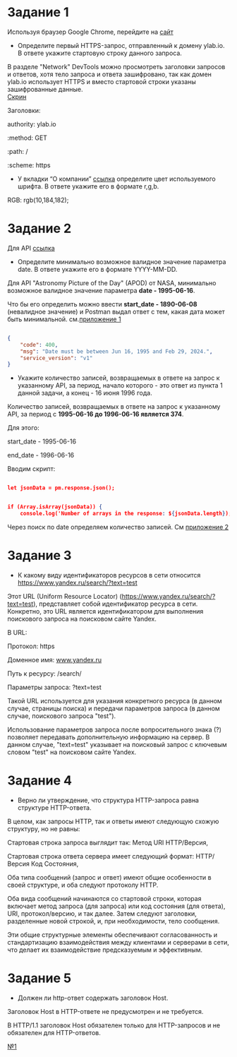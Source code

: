 # Задание 1

 Используя браузер Google Chrome, перейдите на [сайт](https://ylab.io/ )

- Определите первый HTTPS-запрос, отправленный к домену ylab.io. В ответе укажите стартовую строку данного запроса.

В разделе "Network" DevTools можно просмотреть заголовки запросов и ответов, хотя тело запроса и ответа зашифровано, так как домен ylab.io использует HTTPS  и вместо стартовой строки указаны зашифрованные данные.   
[Скрин](https://drive.google.com/file/d/1j4-jQ19d9NOwbSzPHawj3BQ-zKFp2B0n/view?usp=drive_link)

Заголовки:

authority:  ylab.io

:method:  GET

:path:  /

:scheme: https





- У вкладки “О компании” [ссылка](https://drive.google.com/file/d/1fSPgT9usn6gEBGcQcnKaBlcWuJkBI-88/view?usp=sharing) определите цвет используемого шрифта. В ответе укажите его в формате r,g,b.

RGB:  rgb(10,184,182);

# Задание 2

Для API [ссылка](https://api.nasa.gov/planetary/apod)

- Определите минимально возможное валидное значение параметра date. В ответе укажите его в формате YYYY-MM-DD.

Для API "Astronomy Picture of the Day" (APOD) от NASA, минимально возможное валидное значение параметра  **date - 1995-06-16**. 

Что бы его определить можно ввести **start_date - 1890-06-08** (невалидное значение) и Postman выдал ответ с тем, какая дата может быть минимальной.
см.[приложение 1](https://drive.google.com/file/d/1Hxhnztoj32wajqH_2UcPsM11ldGYW8-_/view?usp=drive_link)


```JSON

{
    "code": 400,
    "msg": "Date must be between Jun 16, 1995 and Feb 29, 2024.",
    "service_version": "v1"
}
```

- Укажите количество записей, возвращаемых в ответе на запрос к указанному API, за период, начало которого - это ответ из пункта 1 данной задачи, а конец - 16 июня 1996 года.

Количество записей, возвращаемых в ответе на запрос к указанному API, за период с **1995-06-16 до 1996-06-16 является 374**.

Для этого:

start_date - 1995-06-16

end_date - 1996-06-16

Вводим скрипт:

```JSON

let jsonData = pm.response.json();


if (Array.isArray(jsonData)) {
    console.log('Number of arrays in the response: ${jsonData.length});}
```
Через поиск по date определяем  количество записей. См [приложение 2](https://drive.google.com/file/d/1c5HNctZWNvBr6rvez36fD7h-yiy-Tq2a/view?usp=sharing)


# Задание 3
 * К какому виду идентификаторов ресурсов в сети относится https://www.yandex.ru/search/?text=test

Этот URL (Uniform Resource Locator) (https://www.yandex.ru/search/?text=test), представляет собой идентификатор ресурса в сети. Конкретно, это URL является идентификатором для выполнения поискового запроса на поисковом сайте Yandex.

В URL:

Протокол: https

Доменное имя: www.yandex.ru

Путь к ресурсу: /search/

Параметры запроса: ?text=test

Такой URL используется для указания конкретного ресурса (в данном случае, страницы поиска) и передачи параметров запроса (в данном случае, поискового запроса "test").

Использование параметров запроса после вопросительного знака (?) позволяет передавать дополнительную информацию на сервер. В данном случае, "text=test" указывает на поисковый запрос с ключевым словом "test" на поисковом сайте Yandex.


# Задание 4 
* Верно ли утверждение, что структура HTTP-запроса равна структуре HTTP-ответа.

В целом, как запросы HTTP, так и ответы имеют следующую схожую структуру, но не равны:

Стартовая строка запроса выглядит так:
 Метод  URI  HTTP/Версия, 

Стартовая строка ответа сервера имеет следующий формат:
HTTP/Версия Код Состояния,

Оба типа сообщений (запрос и ответ) имеют общие особенности в своей структуре, и оба следуют протоколу HTTP.

Оба вида сообщений начинаются со стартовой строки, которая включает метод запроса (для запроса) или код состояния (для ответа), URI, протокол/версию, и так далее. Затем следуют заголовки, разделенные новой строкой, и, при необходимости, тело сообщения.

Эти общие структурные элементы обеспечивают согласованность и стандартизацию взаимодействия между клиентами и серверами в сети, что делает их взаимодействие предсказуемым и эффективным.



# Задание 5
 
 * Должен ли http-ответ содержать заголовок Host.

Заголовок Host в HTTP-ответе не предусмотрен и не требуется.

В HTTP/1.1 заголовок Host  обязателен только для HTTP-запросов и не обязателен для HTTP-ответов. 







[ №1](https://github.com/Natalliadergay/ylab/blob/main/%D0%94%D0%97%201.md)
